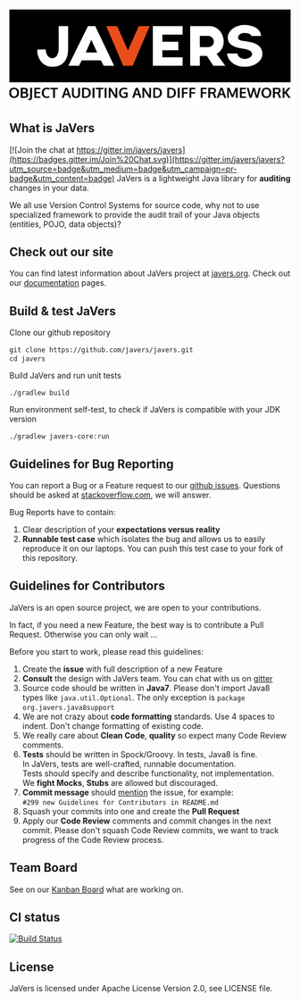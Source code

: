 ﻿﻿
![javers-black-logo-1.0.png](javers-black-logo-1.0.png)

## What is JaVers

[![Join the chat at https://gitter.im/javers/javers](https://badges.gitter.im/Join%20Chat.svg)](https://gitter.im/javers/javers?utm_source=badge&utm_medium=badge&utm_campaign=pr-badge&utm_content=badge)
JaVers is a lightweight Java library for **auditing** changes in your data.

We all use Version Control Systems for source code,
why not to use specialized framework to provide the audit trail of your Java objects (entities, POJO, data objects)?

## Check out our site
You can find latest information about JaVers project at [javers.org](http://javers.org).
Check out our [documentation](http://javers.org/documentation)</a> pages.

## Build & test JaVers
Clone our github repository

```
git clone https://github.com/javers/javers.git
cd javers
```

Build JaVers and run unit tests

```
./gradlew build
```

Run environment self-test, to check if JaVers is compatible with your JDK version

```
./gradlew javers-core:run
```

## Guidelines for Bug Reporting
You can report a Bug or a Feature request to our [github issues](http://github.com/javers/javers/issues/).
Questions should be asked at [stackoverflow.com](http://stackoverflow.com), we will answer.

Bug Reports have to contain:

1. Clear description of your **expectations versus reality**
1. **Runnable test case** which isolates the bug and allows us to easily reproduce it on our laptops.
   You can push this test case to your fork of this repository. 

## Guidelines for Contributors

JaVers is an open source project, we are open to your contributions.

In fact, if you need a new Feature,
the best way is to contribute a Pull Request. Otherwise you can only wait ...

Before you start to work, please read this guidelines:

1. Create the **issue** with full description of a new Feature
1. **Consult** the design with JaVers team.
   You can chat with us on [gitter](https://gitter.im/javers/javers)
1. Source code should be written in **Java7**.
   Please don't import Java8 types like `java.util.Optional`.
   The only exception is `package org.javers.java8support`
1. We are not crazy about **code formatting** standards.
   Use 4 spaces to indent. Don't change formatting of existing code.
1. We really care about **Clean Code**, **quality** so expect many Code Review comments.
1. **Tests** should be written in Spock/Groovy. In tests, Java8 is fine.<br/>
   In JaVers, tests are well-crafted, runnable documentation.<br/>
   Tests should specify and describe functionality, not implementation. <br/>
   We **fight Mocks**, **Stubs** are allowed but discouraged.
1. **Commit message** should [mention](https://github.com/blog/957-introducing-issue-mentions) the issue,
   for example:<br/>
   `#299 new Guidelines for Contributors in README.md`
1. Squash your commits into one and create the **Pull Request**
1. Apply our **Code Review** comments and commit changes in the next commit.
Please don't squash Code Review commits, we want to track progress of the Code Review process.    


## Team Board
See on our [Kanban Board](https://waffle.io/javers/javers) what are working on. 

## CI status
[![Build Status](https://travis-ci.org/javers/javers.png?branch=master)](https://travis-ci.org/javers/javers)

## License
JaVers is licensed under Apache License Version 2.0, see LICENSE file.